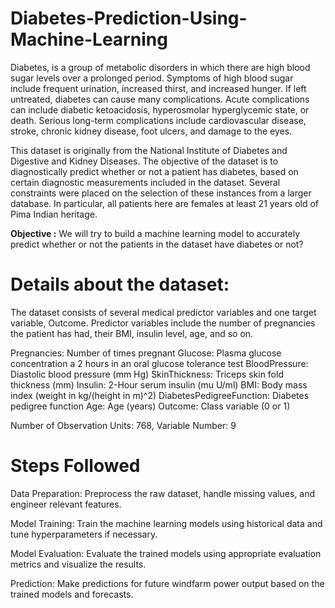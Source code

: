 # Diabetes-Prediction-Using-Machine-Learning
Diabetes, is a group of metabolic disorders in which there are high blood sugar levels over a prolonged period. Symptoms of high blood sugar include frequent urination, increased thirst, and increased hunger. If left untreated, diabetes can cause many complications. Acute complications can include diabetic ketoacidosis, hyperosmolar hyperglycemic state, or death. Serious long-term complications include cardiovascular disease, stroke, chronic kidney disease, foot ulcers, and damage to the eyes.

This dataset is originally from the National Institute of Diabetes and Digestive and Kidney Diseases. The objective of the dataset is to diagnostically predict whether or not a patient has diabetes, based on certain diagnostic measurements included in the dataset. Several constraints were placed on the selection of these instances from a larger database. In particular, all patients here are females at least 21 years old of Pima Indian heritage.

**Objective :**
We will try to build a machine learning model to accurately predict whether or not the patients in the dataset have diabetes or not?

# Details about the dataset:
The dataset consists of several medical predictor variables and one target variable, Outcome. Predictor variables include the number of pregnancies the patient has had, their BMI, insulin level, age, and so on.

Pregnancies: Number of times pregnant
Glucose: Plasma glucose concentration a 2 hours in an oral glucose tolerance test
BloodPressure: Diastolic blood pressure (mm Hg)
SkinThickness: Triceps skin fold thickness (mm)
Insulin: 2-Hour serum insulin (mu U/ml)
BMI: Body mass index (weight in kg/(height in m)^2)
DiabetesPedigreeFunction: Diabetes pedigree function
Age: Age (years)
Outcome: Class variable (0 or 1)

Number of Observation Units: 768,
Variable Number: 9

# Steps Followed

Data Preparation: Preprocess the raw dataset, handle missing values, and engineer relevant features.

Model Training: Train the machine learning models using historical data and tune hyperparameters if necessary.

Model Evaluation: Evaluate the trained models using appropriate evaluation metrics and visualize the results.

Prediction: Make predictions for future windfarm power output based on the trained models and  forecasts.
